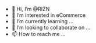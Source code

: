 - 👋 Hi, I’m @RIZN
- 👀 I’m interested in eCommerce
- 🌱 I’m currently learning ...
- 💞️ I’m looking to collaborate on ...
- 📫 How to reach me ...

<!---
RIZNBG/RIZNBG is a ✨ special ✨ repository because its `README.md` (this file) appears on your GitHub profile.
You can click the Preview link to take a look at your changes.
--->
